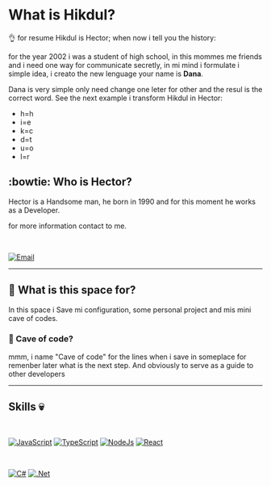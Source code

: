 # What is Hikdul?   

:ok_hand: for resume Hikdul is Hector; when now i tell you the history:

for the year 2002 i was a student of high school, in this mommes me friends and i need one way for communicate secretly, in mi mind i formulate i simple idea, i creato the new lenguage your name is **Dana**.

Dana is very simple only need change one leter for other and the resul is the correct word. See the next example i transform Hikdul in Hector:

<ul>
    <li>h=h</li>
    <li>i=e</li>
    <li>k=c</li>
    <li>d=t</li>
    <li>u=o</li>
    <li>l=r</li>
</ul>

## :bowtie: Who is Hector?
 
 Hector is a Handsome man, he born in 1990 and for this moment he works as a Developer.

 for more information contact to me.

</br>

[![Email](https://img.shields.io/badge/hikdul.lio@gmail.com-my_personal_email-000?style=for-the-badge&logo=gmail&logoColor=white&labelColor=839e87)](mailto:hikdul.lio@gmail.com)
___
 ## :beer: What is this space for?

 In this space i Save mi configuration, some personal project and mis mini cave of codes.


 ### :beers: Cave of code?

 mmm, i name "Cave of code" for the lines when i save in someplace for remenber later what is the next step. And obviously to serve as a guide to other developers

 ---
 ## Skills :skull:

</br>

[![JavaScript](https://img.shields.io/badge/JavaScript-000?style=for-the-badge&logo=javascript&logoColor=white&labelColor=839e87)]()
[![TypeScript](https://img.shields.io/badge/TypeScript-000?style=for-the-badge&logo=Typescript&logoColor=white&labelColor=839e87)]()
[![NodeJs](https://img.shields.io/badge/Node.Js-000?style=for-the-badge&logo=Node.js&logoColor=white&labelColor=839e87)]()
[![React](https://img.shields.io/badge/React-000?style=for-the-badge&logo=React&logoColor=white&labelColor=839e87)]()


</br>


[![C#](https://img.shields.io/badge/C_Sharp-000?style=for-the-badge&logo=CSharp&logoColor=white&labelColor=839e87)]()
[![.Net](https://img.shields.io/badge/.Net-000?style=for-the-badge&logo=.Net&logoColor=white&labelColor=839e87)]()
